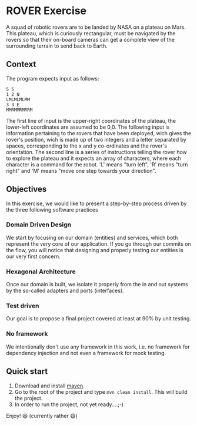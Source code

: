 # ROVER Exercise
A squad of robotic rovers are to be landed by NASA on a plateau on Mars. This plateau, which is curiously rectangular, must be navigated by the rovers so that their on-board cameras can get a complete view of the surrounding terrain to send back to Earth.

## Context

The program expects input as follows:

```
5 5
1 2 N
LMLMLMLMM
3 3 E
MMRMMRMRRM
```

The first line of input is the upper-right coordinates of the plateau, the lower-left coordinates are assumed to be 0,0. The following input is information pertaining to the rovers that have been deployed, wich gives the rover's position, wich is made up of two integers and a letter separated by spaces, corresponding to the x and y co-ordinates and the rover's orientation. The second line is a series of instructions telling the rover how to explore the plateau and it expects an array of characters, where each character is a command for the robot. 'L' means "turn left", 'R' means "turn right" and 'M' means "move one step towards your direction".



## Objectives

In this exercise, we would like to present a step-by-step process driven by the three following software practices

### Domain Driven Design 
We start by focusing on our domain (entities) and services, which both represent the very core of our application.
If you go through our commits on the flow, you will notice that designing and properly testing our entities is our very first concern.

### Hexagonal Architecture
Once our domain is built, we isolate it properly from the in and out systems by the so-called adapters and ports (interfaces).

### Test driven
Our goal is to propose a final project covered at least at 90% by unit testing.

### No framework
We intentionally don't use any framework in this work, i.e. no framework for dependency injection and not even a framework for mock testing.

## Quick start

1. Download and install [maven](http://maven.apache.org/install.html).
2. Go to the root of the project and type `mvn clean install`. This will build the project.
3. In order to run the project, not yet ready....;-)

Enjoy! :smiley:  (currently rather :mask:)

